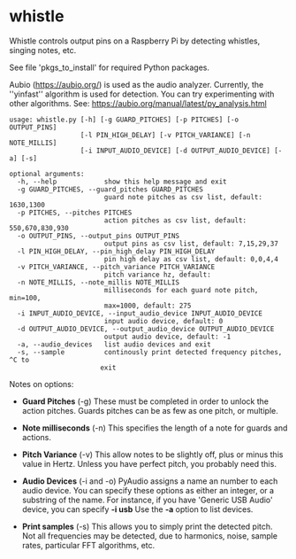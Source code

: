 # whistle
Whistle controls output pins on a Raspberry Pi by detecting whistles, singing notes, etc.

See file 'pkgs_to_install' for required Python packages.

Aubio (https://aubio.org/) is used as the audio analyzer.  Currently, the
''yinfast'' algorithm is used for detection.  You can try experimenting
with other algorithms.  See: https://aubio.org/manual/latest/py_analysis.html



```
usage: whistle.py [-h] [-g GUARD_PITCHES] [-p PITCHES] [-o OUTPUT_PINS]
                  [-l PIN_HIGH_DELAY] [-v PITCH_VARIANCE] [-n NOTE_MILLIS]
                  [-i INPUT_AUDIO_DEVICE] [-d OUTPUT_AUDIO_DEVICE] [-a] [-s]

optional arguments:
  -h, --help            show this help message and exit
  -g GUARD_PITCHES, --guard_pitches GUARD_PITCHES
                        guard note pitches as csv list, default: 1630,1300
  -p PITCHES, --pitches PITCHES
                        action pitches as csv list, default: 550,670,830,930
  -o OUTPUT_PINS, --output_pins OUTPUT_PINS
                        output pins as csv list, default: 7,15,29,37
  -l PIN_HIGH_DELAY, --pin_high_delay PIN_HIGH_DELAY
                        pin high delay as csv list, default: 0,0,4,4
  -v PITCH_VARIANCE, --pitch_variance PITCH_VARIANCE
                        pitch variance hz, default:
  -n NOTE_MILLIS, --note_millis NOTE_MILLIS
                        milliseconds for each guard note pitch, min=100,
                        max=1000, default: 275
  -i INPUT_AUDIO_DEVICE, --input_audio_device INPUT_AUDIO_DEVICE
                        input audio device, default: 0
  -d OUTPUT_AUDIO_DEVICE, --output_audio_device OUTPUT_AUDIO_DEVICE
                        output audio device, default: -1
  -a, --audio_devices   list audio devices and exit
  -s, --sample          continously print detected frequency pitches, ^C to
                       exit
````


Notes on options:

- **Guard Pitches** (-g) These must be completed in order to unlock the action pitches.
  Guards pitches can be as few as one pitch, or multiple.

- **Note milliseconds** (-n) This specifies the length of a note for guards and actions.

- **Pitch Variance** (-v) This allow notes to be slightly off, plus or minus this value in Hertz.
   Unless you have perfect pitch, you probably need this.

- **Audio Devices** (-i and -o) PyAudio assigns a name an number to each audio device. You can
   specify these options as either an integer, or a substring of the name.  For instance, if
   you have 'Generic USB Audio' device, you can specify **-i usb**   Use the **-a** option
   to list devices.

- **Print samples** (-s) This allows you to simply print the detected pitch.  Not all frequencies
  may be detected, due to harmonics, noise, sample rates, particular FFT algorithms, etc.
